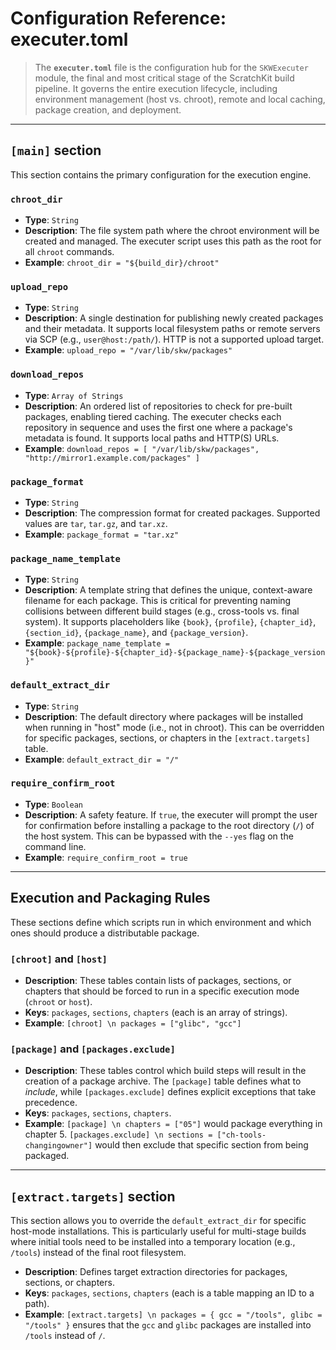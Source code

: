 # Configuration Reference: executer.toml

> The **`executer.toml`** file is the configuration hub for the `SKWExecuter` module, the final and most critical stage of the ScratchKit build pipeline. It governs the entire execution lifecycle, including environment management (host vs. chroot), remote and local caching, package creation, and deployment.

---

## `[main]` section

This section contains the primary configuration for the execution engine.

### **`chroot_dir`**

* **Type**: `String`
* **Description**: The file system path where the chroot environment will be created and managed. The executer script uses this path as the root for all `chroot` commands.
* **Example**: `chroot_dir = "${build_dir}/chroot"`

### **`upload_repo`**

* **Type**: `String`
* **Description**: A single destination for publishing newly created packages and their metadata. It supports local filesystem paths or remote servers via SCP (e.g., `user@host:/path/`). HTTP is not a supported upload target.
* **Example**: `upload_repo = "/var/lib/skw/packages"`

### **`download_repos`**

* **Type**: `Array of Strings`
* **Description**: An ordered list of repositories to check for pre-built packages, enabling tiered caching. The executer checks each repository in sequence and uses the first one where a package's metadata is found. It supports local paths and HTTP(S) URLs.
* **Example**: `download_repos = [ "/var/lib/skw/packages", "http://mirror1.example.com/packages" ]`

### **`package_format`**

* **Type**: `String`
* **Description**: The compression format for created packages. Supported values are `tar`, `tar.gz`, and `tar.xz`.
* **Example**: `package_format = "tar.xz"`

### **`package_name_template`**

* **Type**: `String`
* **Description**: A template string that defines the unique, context-aware filename for each package. This is critical for preventing naming collisions between different build stages (e.g., cross-tools vs. final system). It supports placeholders like `{book}`, `{profile}`, `{chapter_id}`, `{section_id}`, `{package_name}`, and `{package_version}`.
* **Example**: `package_name_template = "${book}-${profile}-${chapter_id}-${package_name}-${package_version}"`

### **`default_extract_dir`**

* **Type**: `String`
* **Description**: The default directory where packages will be installed when running in "host" mode (i.e., not in chroot). This can be overridden for specific packages, sections, or chapters in the `[extract.targets]` table.
* **Example**: `default_extract_dir = "/"`

### **`require_confirm_root`**

* **Type**: `Boolean`
* **Description**: A safety feature. If `true`, the executer will prompt the user for confirmation before installing a package to the root directory (`/`) of the host system. This can be bypassed with the `--yes` flag on the command line.
* **Example**: `require_confirm_root = true`

---

## Execution and Packaging Rules

These sections define which scripts run in which environment and which ones should produce a distributable package.

### **`[chroot]`** and **`[host]`**

* **Description**: These tables contain lists of packages, sections, or chapters that should be forced to run in a specific execution mode (`chroot` or `host`).
* **Keys**: `packages`, `sections`, `chapters` (each is an array of strings).
* **Example**: `[chroot] \n packages = ["glibc", "gcc"]`

### **`[package]`** and **`[packages.exclude]`**

* **Description**: These tables control which build steps will result in the creation of a package archive. The `[package]` table defines what to *include*, while `[packages.exclude]` defines explicit exceptions that take precedence.
* **Keys**: `packages`, `sections`, `chapters`.
* **Example**: `[package] \n chapters = ["05"]` would package everything in chapter 5. `[packages.exclude] \n sections = ["ch-tools-changingowner"]` would then exclude that specific section from being packaged.

---

## `[extract.targets]` section

This section allows you to override the `default_extract_dir` for specific host-mode installations. This is particularly useful for multi-stage builds where initial tools need to be installed into a temporary location (e.g., `/tools`) instead of the final root filesystem.

* **Description**: Defines target extraction directories for packages, sections, or chapters.
* **Keys**: `packages`, `sections`, `chapters` (each is a table mapping an ID to a path).
* **Example**: `[extract.targets] \n packages = { gcc = "/tools", glibc = "/tools" }` ensures that the `gcc` and `glibc` packages are installed into `/tools` instead of `/`.
